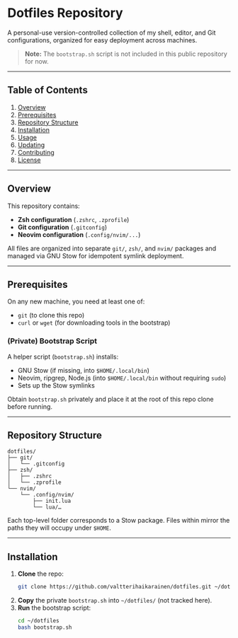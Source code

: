 # Dotfiles Repository

A personal-use version-controlled collection of my shell, editor, and Git configurations, organized for easy deployment across machines.

> **Note:** The `bootstrap.sh` script is not included in this public repository for now.
---
## Table of Contents
1. [Overview](#overview)
2. [Prerequisites](#prerequisites)
3. [Repository Structure](#repository-structure)
4. [Installation](#installation)
5. [Usage](#usage)
6. [Updating](#updating)
7. [Contributing](#contributing)
8. [License](#license)

---

## Overview

This repository contains:

- **Zsh configuration** (`.zshrc`, `.zprofile`)
- **Git configuration** (`.gitconfig`)
- **Neovim configuration** (`.config/nvim/...`)

All files are organized into separate `git/`, `zsh/`, and `nvim/` packages and managed via GNU Stow for idempotent symlink deployment.

---

## Prerequisites

On any new machine, you need at least one of:

- `git` (to clone this repo)
- `curl` or `wget` (for downloading tools in the bootstrap)

### (Private) Bootstrap Script

A helper script (`bootstrap.sh`) installs:
- GNU Stow (if missing, into `$HOME/.local/bin`)
- Neovim, ripgrep, Node.js (into `$HOME/.local/bin` without requiring `sudo`)
- Sets up the Stow symlinks

Obtain `bootstrap.sh` privately and place it at the root of this repo clone before running.

---

## Repository Structure

```text
dotfiles/
├── git/
│   └── .gitconfig
├── zsh/
│   ├── .zshrc
│   └── .zprofile
└── nvim/
    └── .config/nvim/
        ├── init.lua
        └── lua/…
```

Each top-level folder corresponds to a Stow package. Files within mirror the paths they will occupy under `$HOME`.

---

## Installation

1. **Clone** the repo:
   ```bash
   git clone https://github.com/valtterihaikarainen/dotfiles.git ~/dotfiles
   ```
2. **Copy** the private `bootstrap.sh` into `~/dotfiles/` (not tracked here).
3. **Run** the bootstrap script:
   ```bash
   cd ~/dotfiles
   bash bootstrap.sh
   ```
